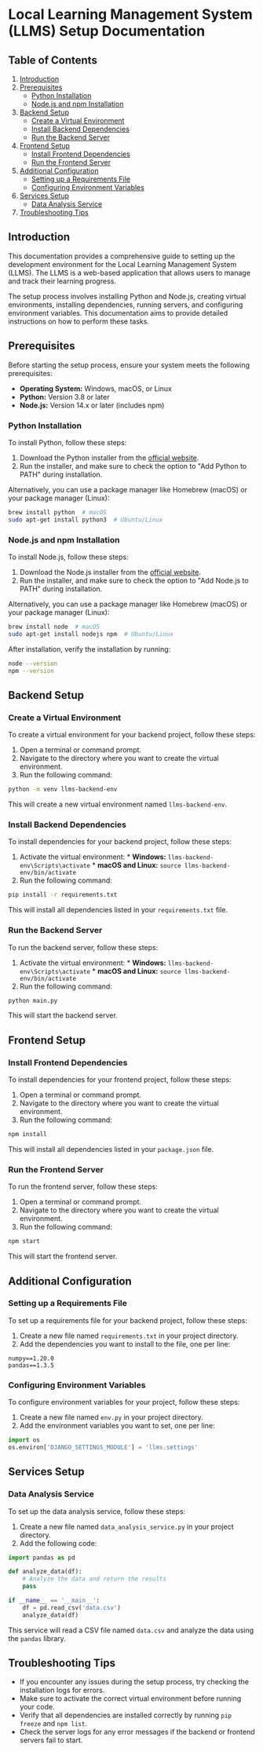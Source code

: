 # Local Learning Management System (LLMS) Setup Documentation

## Table of Contents
1. [Introduction](#introduction)
2. [Prerequisites](#prerequisites)
   - [Python Installation](#python-installation)
   - [Node.js and npm Installation](#nodejs-and-npm-installation)
3. [Backend Setup](#backend-setup)
   - [Create a Virtual Environment](#create-a-virtual-environment)
   - [Install Backend Dependencies](#install-backend-dependencies)
   - [Run the Backend Server](#run-the-backend-server)
4. [Frontend Setup](#frontend-setup)
   - [Install Frontend Dependencies](#install-frontend-dependencies)
   - [Run the Frontend Server](#run-the-frontend-server)
5. [Additional Configuration](#additional-configuration)
   - [Setting up a Requirements File](#setting-up-a-requirements-file)
   - [Configuring Environment Variables](#configuring-environment-variables)
6. [Services Setup](#services-setup)
   - [Data Analysis Service](#data-analysis-service)
7. [Troubleshooting Tips](#troubleshooting-tips)

## Introduction

This documentation provides a comprehensive guide to setting up the development environment for the Local Learning Management System (LLMS). The LLMS is a 
web-based application that allows users to manage and track their learning progress.

The setup process involves installing Python and Node.js, creating virtual environments, installing dependencies, running servers, and configuring environment 
variables. This documentation aims to provide detailed instructions on how to perform these tasks.

## Prerequisites

Before starting the setup process, ensure your system meets the following prerequisites:

* **Operating System:** Windows, macOS, or Linux
* **Python:** Version 3.8 or later
* **Node.js:** Version 14.x or later (includes npm)

### Python Installation

To install Python, follow these steps:

1. Download the Python installer from the [official website](https://www.python.org/downloads/).
2. Run the installer, and make sure to check the option to "Add Python to PATH" during installation.

Alternatively, you can use a package manager like Homebrew (macOS) or your package manager (Linux):

```bash
brew install python  # macOS
sudo apt-get install python3  # Ubuntu/Linux
```

### Node.js and npm Installation

To install Node.js, follow these steps:

1. Download the Node.js installer from the [official website](https://nodejs.org/).
2. Run the installer, and make sure to check the option to "Add Node.js to PATH" during installation.

Alternatively, you can use a package manager like Homebrew (macOS) or your package manager (Linux):

```bash
brew install node  # macOS
sudo apt-get install nodejs npm  # Ubuntu/Linux
```

After installation, verify the installation by running:

```bash
node --version
npm --version
```

## Backend Setup

### Create a Virtual Environment

To create a virtual environment for your backend project, follow these steps:

1. Open a terminal or command prompt.
2. Navigate to the directory where you want to create the virtual environment.
3. Run the following command:
```bash
python -m venv llms-backend-env
```
This will create a new virtual environment named `llms-backend-env`.

### Install Backend Dependencies

To install dependencies for your backend project, follow these steps:

1. Activate the virtual environment:
        * **Windows:** `llms-backend-env\Scripts\activate`
        * **macOS and Linux:** `source llms-backend-env/bin/activate`
2. Run the following command:
```bash
pip install -r requirements.txt
```
This will install all dependencies listed in your `requirements.txt` file.

### Run the Backend Server

To run the backend server, follow these steps:

1. Activate the virtual environment:
        * **Windows:** `llms-backend-env\Scripts\activate`
        * **macOS and Linux:** `source llms-backend-env/bin/activate`
2. Run the following command:
```bash
python main.py
```
This will start the backend server.

## Frontend Setup

### Install Frontend Dependencies

To install dependencies for your frontend project, follow these steps:

1. Open a terminal or command prompt.
2. Navigate to the directory where you want to create the virtual environment.
3. Run the following command:
```bash
npm install
```
This will install all dependencies listed in your `package.json` file.

### Run the Frontend Server

To run the frontend server, follow these steps:

1. Open a terminal or command prompt.
2. Navigate to the directory where you want to create the virtual environment.
3. Run the following command:
```bash
npm start
```
This will start the frontend server.

## Additional Configuration

### Setting up a Requirements File

To set up a requirements file for your backend project, follow these steps:

1. Create a new file named `requirements.txt` in your project directory.
2. Add the dependencies you want to install to the file, one per line:
```text
numpy==1.20.0
pandas==1.3.5
```
### Configuring Environment Variables

To configure environment variables for your project, follow these steps:

1. Create a new file named `env.py` in your project directory.
2. Add the environment variables you want to set, one per line:
```python
import os
os.environ['DJANGO_SETTINGS_MODULE'] = 'llms.settings'
```
## Services Setup

### Data Analysis Service

To set up the data analysis service, follow these steps:

1. Create a new file named `data_analysis_service.py` in your project directory.
2. Add the following code:
```python
import pandas as pd

def analyze_data(df):
    # Analyze the data and return the results
    pass

if __name__ == '__main__':
    df = pd.read_csv('data.csv')
    analyze_data(df)
```
This service will read a CSV file named `data.csv` and analyze the data using the `pandas` library.

## Troubleshooting Tips

* If you encounter any issues during the setup process, try checking the installation logs for errors.
* Make sure to activate the correct virtual environment before running your code.
* Verify that all dependencies are installed correctly by running `pip freeze` and `npm list`.
* Check the server logs for any error messages if the backend or frontend servers fail to start.
